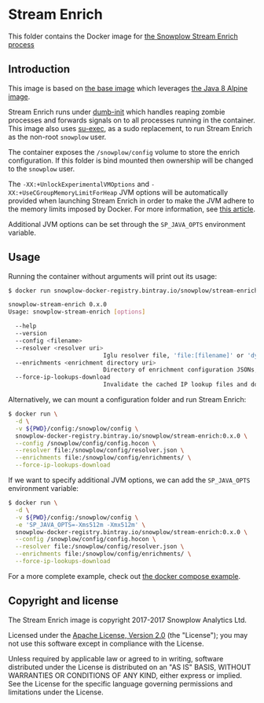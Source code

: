 # Stream Enrich

This folder contains the Docker image for [the Snowplow Stream Enrich process][stream-enrich]

## Introduction

This image is based on [the base image][base-image] which leverages
[the Java 8 Alpine image][alpine-image].

Stream Enrich runs under [dumb-init][dumb-init] which handles reaping zombie processes
and forwards signals on to all processes running in the container. This image also uses
[su-exec][su-exec], as a sudo replacement, to run Stream Enrich as the non-root `snowplow` user.

The container exposes the `/snowplow/config` volume to store the enrich configuration. If this
folder is bind mounted then ownership will be changed to the `snowplow` user.

The `-XX:+UnlockExperimentalVMOptions` and `-XX:+UseCGroupMemoryLimitForHeap` JVM options will be
automatically provided when launching Stream Enrich in order to make the JVM adhere to the memory
limits imposed by Docker. For more information, see [this article][jvm-docker-article].

Additional JVM options can be set through the `SP_JAVA_OPTS` environment variable.

## Usage

Running the container without arguments will print out its usage:

```bash
$ docker run snowplow-docker-registry.bintray.io/snowplow/stream-enrich:0.x.0

snowplow-stream-enrich 0.x.0
Usage: snowplow-stream-enrich [options]

  --help
  --version
  --config <filename>
  --resolver <resolver uri>
                           Iglu resolver file, 'file:[filename]' or 'dynamodb:[region/table/key]'
  --enrichments <enrichment directory uri>
                           Directory of enrichment configuration JSONs, 'file:[filename]' or 'dynamodb:[region/table/key]'
  --force-ip-lookups-download
                           Invalidate the cached IP lookup files and download them anew
```

Alternatively, we can mount a configuration folder and run Stream Enrich:

```bash
$ docker run \
  -d \
  -v ${PWD}/config:/snowplow/config \
  snowplow-docker-registry.bintray.io/snowplow/stream-enrich:0.x.0 \
  --config /snowplow/config/config.hocon \
  --resolver file:/snowplow/config/resolver.json \
  --enrichments file:/snowplow/config/enrichments/ \
  --force-ip-lookups-download
```

If we want to specify additional JVM options, we can add the `SP_JAVA_OPTS` environment variable:

```bash
$ docker run \
  -d \
  -v ${PWD}/config:/snowplow/config \
  -e 'SP_JAVA_OPTS=-Xms512m -Xmx512m' \
  snowplow-docker-registry.bintray.io/snowplow/stream-enrich:0.x.0 \
  --config /snowplow/config/config.hocon \
  --resolver file:/snowplow/config/resolver.json \
  --enrichments file:/snowplow/config/enrichments/ \
  --force-ip-lookups-download
```

For a more complete example, check out [the docker compose example][docker-compose-example].

## Copyright and license

The Stream Enrich image is copyright 2017-2017 Snowplow Analytics Ltd.

Licensed under the [Apache License, Version 2.0][license] (the "License");
you may not use this software except in compliance with the License.

Unless required by applicable law or agreed to in writing, software
distributed under the License is distributed on an "AS IS" BASIS,
WITHOUT WARRANTIES OR CONDITIONS OF ANY KIND, either express or implied.
See the License for the specific language governing permissions and
limitations under the License.

[base-image]: https://github.com/snowplow/snowplow-docker/tree/master/base
[docker-compose-example]: https://github.com/snowplow/snowplow-docker/tree/master/example
[alpine-image]: https://github.com/docker-library/openjdk/blob/master/8-jre/alpine/Dockerfile

[stream-enrich]: https://github.com/snowplow/snowplow/tree/master/3-enrich/stream-enrich
[dumb-init]: https://github.com/Yelp/dumb-init
[su-exec]: https://github.com/ncopa/su-exec

[jvm-docker-article]: https://blogs.oracle.com/java-platform-group/java-se-support-for-docker-cpu-and-memory-limits

[license]: http://www.apache.org/licenses/LICENSE-2.0
